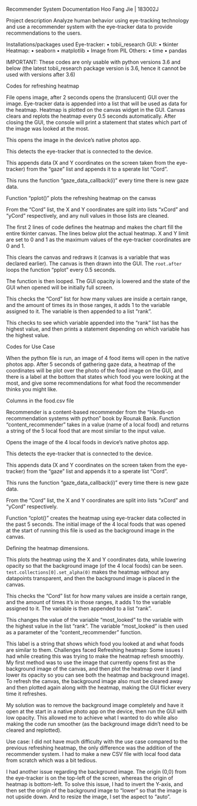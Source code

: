 Recommender System Documentation
Hoo Fang Jie | 183002J

Project description
Analyze human behavior using eye-tracking technology and use a recommender system with the eye-tracker data to provide recommendations to the users.
  
Installations/packages used
Eye-tracker:
    • tobii_research
 GUI:
    • tkinter
Heatmap:
    • seaborn
    • matplotlib
    • Image from PIL
Others:
    • time
    • pandas

IMPORTANT: These codes are only usable with python versions 3.6 and below (the latest tobii_research package version is 3.6, hence it cannot be used with versions after 3.6)

Codes for refreshing heatmap

File opens image, after 2 seconds opens the (translucent) GUI over the image. Eye-tracker data is appended into a list that will be used as data for the heatmap.  Heatmap is plotted on the canvas widget in the GUI. Canvas clears and replots the heatmap every 0.5 seconds automatically. After closing the GUI, the console will print a statement that states which part of the image was looked at the most. 


This opens the image in the device’s native photos app.


This detects the eye-tracker that is connected to the device.


This appends data (X and Y coordinates on the screen taken from the eye-tracker) from the “gaze” list and appends it to a sperate list “Cord”.


This runs the function “gaze_data_callback(i)” every time there is new gaze data.


Function “pplot()” plots the refreshing heatmap on the canvas

From the “Cord” list, the X and Y coordinates are split into lists “xCord” and “yCord” respectively, and any null values in those lists are cleaned.


The first 2 lines of code defines the heatmap and makes the chart fill the entire tkinter canvas.
The lines below plot the actual heatmap. X and Y limit are set to 0 and 1 as the maximum values of the eye-tracker coordinates are 0 and 1.
 

This clears the canvas and redraws it (canvas is a variable that was declared earlier). The canvas is then drawn into the GUI. The `root.after` loops the function “pplot” every 0.5 seconds.


The function is then looped. The GUI opacity is lowered and the state of the GUI when opened will be initially full screen.


This checks the “Cord” list for how many values are inside a certain range, and the amount of times its in those ranges, it adds 1 to the variable assigned to it. The variable is then appended to a list “rank”.



This checks to see which variable appended into the “rank” list has the highest value, and then prints a statement depending on which variable has the highest value.

Codes for Use Case

When the python file is run, an image of 4 food items will open in the native photos app. After 5 seconds of gathering gaze data, a heatmap of the coordinates will be plot over the photo of the food image on the GUI, and there is a label at the bottom that states which food you were looking at the most, and give some recommendations for what food the recommender thinks you might like.


Columns in the food.csv file



Recommender is a content-based recommender from the “Hands-on recommendation systems with python” book by Rounak Banik.
Function “content_recommender” takes in a value (name of a local food) and returns a string of the 5 local food that are most similar to the input value.


Opens the image of the 4 local foods in device’s native photos app.


This detects the eye-tracker that is connected to the device.


This appends data (X and Y coordinates on the screen taken from the eye-tracker) from the “gaze” list and appends it to a sperate list “Cord”.


This runs the function “gaze_data_callback(i)” every time there is new gaze data.


From the “Cord” list, the X and Y coordinates are split into lists “xCord” and “yCord” respectively.


Function “cplot()” creates the heatmap using eye-tracker data collected in the past 5 seconds. The initial image of the 4 local foods that was opened at the start of running this file is used as the background image in the canvas. 


Defining the heatmap dimensions.


This plots the heatmap using the X and Y coordinates data, while lowering opacity so that the background image (of the 4 local foods) can be seen. `test.collections[0].set_alpha(0)` makes the heatmap without any datapoints transparent, and then the background image is placed in the canvas.


This checks the “Cord” list for how many values are inside a certain range, and the amount of times it’s in those ranges, it adds 1 to the variable assigned to it. The variable is then appended to a list “rank”.


This changes the value of the variable “most_looked” to the variable with the highest value in the list “rank”. The variable “most_looked” is then used as a parameter of the “content_recommender” function.


This label is a string that shows which food you looked at and what foods are similar to them.
Challenges faced
Refreshing heatmap:
Some issues I had while creating this was trying to make the heatmap refresh smoothly. My first method was to use the image that currently opens first as the background image of the canvas, and then plot the heatmap over it (and lower its opacity so you can see both the heatmap and background image). 
To refresh the canvas, the background image also must be cleared away and then plotted again along with the heatmap, making the GUI flicker every time it refreshes.

My solution was to remove the background image completely and have it open at the start in a native photo app on the device, then run the GUI with low opacity. This allowed me to achieve what I wanted to do while also making the code run smoother (as the background image didn’t need to be cleared and replotted). 

Use case:
I did not have much difficulty with the use case compared to the previous refreshing heatmap, the only difference was the addition of the recommender system. I had to make a new CSV file with local food data from scratch which was a bit tedious.

I had another issue regarding the background image. The origin (0,0) from the eye-tracker is on the top-left of the screen, whereas the origin of heatmap is bottom-left. To solve this issue, I had to invert the Y-axis, and then set the origin of the background image to “lower” so that the image is not upside down. And to resize the image, I set the aspect to “auto”.
